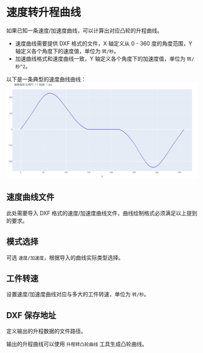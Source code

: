 # 速度转升程曲线

如果已知一条速度/加速度曲线，可以计算出对应凸轮的升程曲线。

- 速度曲线需要提供 DXF 格式的文件，X 轴定义从 0 - 360 度的角度范围，Y 轴定义各个角度下的速度值，单位为 `转/秒`。
- 加速曲线格式和速度曲线一致，Y 轴定义各个角度下的加速度值，单位为 `转/秒^2`。

以下是一条典型的速度曲线曲线：
![img](resources/velocity.jpg)

## 速度曲线文件

此处需要导入 DXF 格式的速度/加速度曲线文件，曲线绘制格式必须满足以上提到的要求。

## 模式选择

可选 `速度/加速度`，根据导入的曲线实际类型选择。

## 工件转速

设置速度/加速度曲线对应与多大的工件转速，单位为 `转/秒`。

## DXF 保存地址

定义输出的升程数据的文件路径。

输出的升程曲线可以使用 `升程转凸轮曲线` 工具生成凸轮曲线。